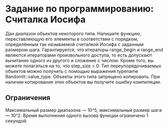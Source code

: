 # Задание по программированию: Считалка Иосифа
Дан диапазон объектов некоторого типа. Напишите функцию, переставляющую его элементы в соответствии с порядком, определённым так называемой считалкой Иосифа с заданным размером шага.
Гарантируется, что итераторы range_begin и range_end являются итераторами произвольного доступа, то есть допускают вычитание одного из другого и сложение с числом. Кроме того, вы можете полагаться на то, что step_size > 0. Тип переупорядочиваемых объектов можно получить с помощью выражения typename RandomIt::value_type. Объекты этого типа запрещено копировать. При наличии копирования этих объектов вы получите ошибку компиляции.

## Ограничения
Максимальный размер диапазона — 10^5, максимальный размер шага — 10^2. Время выполнения одного вызова функции ограничено 1 секундой.